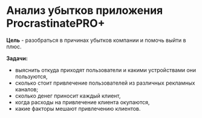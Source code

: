 # Анализ убытков приложения ProcrastinatePRO+
**Цель** - разобраться в причинах убытков компании и помочь выйти в плюс.

**Задачи:**

* выяснить откуда приходят пользователи и какими устройствами они пользуются,
* сколько стоит привлечение пользователей из различных рекламных каналов;
* сколько денег приносит каждый клиент,
* когда расходы на привлечение клиента окупаются,
* какие факторы мешают привлечению клиентов.
